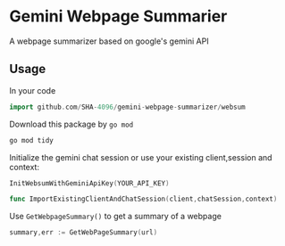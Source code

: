 # Gemini Webpage Summarier

A webpage summarizer based on google's gemini API  

## Usage
In your code
```go
import github.com/SHA-4096/gemini-webpage-summarizer/websum
```

Download this package by `go mod`
```bash
go mod tidy
```

Initialize the gemini chat session or use your existing client,session and context:  
```go
InitWebsumWithGeminiApiKey(YOUR_API_KEY)
```
```go
func ImportExistingClientAndChatSession(client,chatSession,context)
```

Use `GetWebpageSummary()` to get a summary of a webpage

```go
summary,err := GetWebPageSummary(url)
```